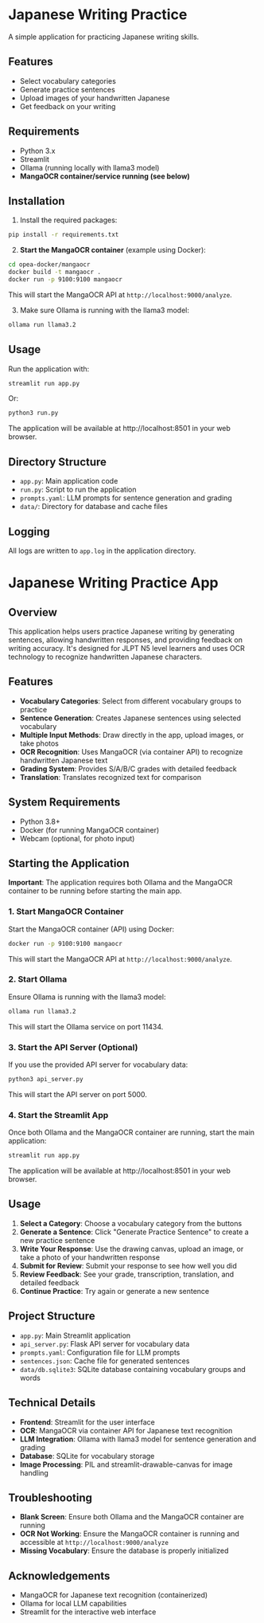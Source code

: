 # Japanese Writing Practice

A simple application for practicing Japanese writing skills.

## Features

- Select vocabulary categories
- Generate practice sentences
- Upload images of your handwritten Japanese
- Get feedback on your writing

## Requirements

- Python 3.x
- Streamlit
- Ollama (running locally with llama3 model)
- **MangaOCR container/service running (see below)**

## Installation

1. Install the required packages:

```bash
pip install -r requirements.txt
```

2. **Start the MangaOCR container** (example using Docker):

```bash
cd opea-docker/mangaocr
docker build -t mangaocr .
docker run -p 9100:9100 mangaocr
```

This will start the MangaOCR API at `http://localhost:9000/analyze`.

3. Make sure Ollama is running with the llama3 model:

```bash
ollama run llama3.2
```

## Usage

Run the application with:

```bash
streamlit run app.py
```

Or:

```bash
python3 run.py
```

The application will be available at http://localhost:8501 in your web browser.

## Directory Structure

- `app.py`: Main application code
- `run.py`: Script to run the application
- `prompts.yaml`: LLM prompts for sentence generation and grading
- `data/`: Directory for database and cache files

## Logging

All logs are written to `app.log` in the application directory.

# Japanese Writing Practice App

## Overview

This application helps users practice Japanese writing by generating sentences, allowing handwritten responses, and providing feedback on writing accuracy. It's designed for JLPT N5 level learners and uses OCR technology to recognize handwritten Japanese characters.

## Features

- **Vocabulary Categories**: Select from different vocabulary groups to practice
- **Sentence Generation**: Creates Japanese sentences using selected vocabulary
- **Multiple Input Methods**: Draw directly in the app, upload images, or take photos
- **OCR Recognition**: Uses MangaOCR (via container API) to recognize handwritten Japanese text
- **Grading System**: Provides S/A/B/C grades with detailed feedback
- **Translation**: Translates recognized text for comparison

## System Requirements

- Python 3.8+
- Docker (for running MangaOCR container)
- Webcam (optional, for photo input)

## Starting the Application

**Important**: The application requires both Ollama and the MangaOCR container to be running before starting the main app.

### 1. Start MangaOCR Container

Start the MangaOCR container (API) using Docker:

```bash
docker run -p 9100:9100 mangaocr
```

This will start the MangaOCR API at `http://localhost:9000/analyze`.

### 2. Start Ollama

Ensure Ollama is running with the llama3 model:

```bash
ollama run llama3.2
```

This will start the Ollama service on port 11434.

### 3. Start the API Server (Optional)

If you use the provided API server for vocabulary data:

```bash
python3 api_server.py
```

This will start the API server on port 5000.

### 4. Start the Streamlit App

Once both Ollama and the MangaOCR container are running, start the main application:

```bash
streamlit run app.py
```

The application will be available at http://localhost:8501 in your web browser.

## Usage

1. **Select a Category**: Choose a vocabulary category from the buttons
2. **Generate a Sentence**: Click "Generate Practice Sentence" to create a new practice sentence
3. **Write Your Response**: Use the drawing canvas, upload an image, or take a photo of your handwritten response
4. **Submit for Review**: Submit your response to see how well you did
5. **Review Feedback**: See your grade, transcription, translation, and detailed feedback
6. **Continue Practice**: Try again or generate a new sentence

## Project Structure

- `app.py`: Main Streamlit application
- `api_server.py`: Flask API server for vocabulary data
- `prompts.yaml`: Configuration file for LLM prompts
- `sentences.json`: Cache file for generated sentences
- `data/db.sqlite3`: SQLite database containing vocabulary groups and words

## Technical Details

- **Frontend**: Streamlit for the user interface
- **OCR**: MangaOCR via container API for Japanese text recognition
- **LLM Integration**: Ollama with llama3 model for sentence generation and grading
- **Database**: SQLite for vocabulary storage
- **Image Processing**: PIL and streamlit-drawable-canvas for image handling

## Troubleshooting

- **Blank Screen**: Ensure both Ollama and the MangaOCR container are running
- **OCR Not Working**: Ensure the MangaOCR container is running and accessible at `http://localhost:9000/analyze`
- **Missing Vocabulary**: Ensure the database is properly initialized

## Acknowledgements

- MangaOCR for Japanese text recognition (containerized)
- Ollama for local LLM capabilities
- Streamlit for the interactive web interface
